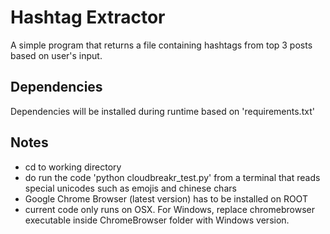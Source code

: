 # Hashtag Extractor
A simple program that returns a file containing hashtags from top 3 posts based on user's input.

## Dependencies
Dependencies will be installed during runtime based on 'requirements.txt'

## Notes
* cd to working directory
* do run the code 'python cloudbreakr_test.py' from a terminal that reads special unicodes such as emojis and chinese chars
* Google Chrome Browser (latest version) has to be installed on ROOT
* current code only runs on OSX. For Windows, replace chromebrowser executable inside ChromeBrowser folder with Windows version. 
